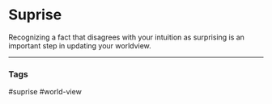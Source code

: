 # Suprise

Recognizing a fact that disagrees with your intuition as surprising is an important step in updating your worldview. 

---
### Tags
#suprise #world-view

